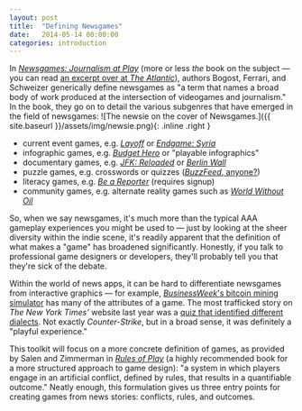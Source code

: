 ```yaml
---
layout: post
title:  "Defining Newsgames"
date:   2014-05-14 00:00:00
categories: introduction
---
```


In *[Newsgames: Journalism at Play](http://www.amazon.com/Newsgames-Journalism-Play-Ian-Bogost/dp/0262014874)* (more or less *the* book on the subject — you can read [an excerpt over at *The Atlantic*](http://www.theatlantic.com/technology/archive/2010/09/book-excerpt-can-videogames-be-journalism/62663/)), authors Bogost, Ferrari, and Schweizer generically define newsgames as "a term that names a broad body of work produced at the intersection of videogames and journalism." In the book, they go on to detail the various subgenres that have emerged in the field of newsgames:
![The newsie on the cover of Newsgames.]({{ site.baseurl }}/assets/img/newsie.png){: .inline .right }

* current event games, e.g. [*Layoff*](http://www.tiltfactor.org/play-layoff/) or [*Endgame: Syria*](http://gamethenews.net/wp-content/games/endgamesyria/)
* infographic games, e.g. [*Budget Hero*](http://www.marketplace.org/topics/economy/budget-hero) or "playable infographics"
* documentary games, e.g. [*JFK: Reloaded*](http://en.wikipedia.org/wiki/JFK:_Reloaded) or [*Berlin Wall*](http://newsgames.gatech.edu/blog/2009/04/berlin-wall-map-for-garys-mod.html)
* puzzle games, e.g. crosswords or quizzes ([*BuzzFeed*, anyone?](http://www.buzzfeed.com/tag/quizzes))
* literacy games, e.g. [*Be a Reporter*](http://www.newsu.org/courses/be-reporter-game) (requires signup)
* community games, e.g. alternate reality games such as [*World Without Oil*](http://worldwithoutoil.org/)

So, when we say newsgames, it's much more than the typical AAA gameplay experiences you might be used to — just by looking at the sheer diversity within the indie scene, it's readily apparent that the definition of what makes a "game" has broadened significantly. Honestly, if you talk to professional game designers or developers, they'll probably tell you that they're sick of the debate.

Within the world of news apps, it can be hard to differentiate newsgames from interactive graphics — for example, [*BusinessWeek*'s bitcoin mining simulator](http://www.businessweek.com/articles/2014-01-13/interactive-simulation-how-to-mine-bitcoin) has many of the attributes of a game. The most trafficked story on *The New York Times'* website last year was a [quiz that identified different dialects](http://www.nytimes.com/interactive/2013/12/20/sunday-review/dialect-quiz-map.html). Not exactly *Counter-Strike*, but in a broad sense, it was definitely a "playful experience."

This toolkit will focus on a more concrete definition of games, as provided by Salen and Zimmerman in *[Rules of Play](http://www.amazon.com/Rules-Play-Game-Design-Fundamentals/dp/0262240459)* (a highly recommended book for a more structured approach to game design): "a system in which players engage in an artificial conflict, defined by rules, that results in a quantifiable outcome." Neatly enough, this formulation gives us three entry points for creating games from news stories: conflicts, rules, and outcomes.